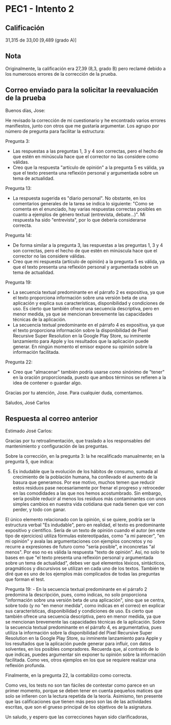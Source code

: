 # PEC1 - Intento 2

## Calificación

31,315 de 33,00 [9,489 (grado A)]

## Nota

Originalmente, la calificación era 27,39 (8,3, grado B) pero reclamé debido a los numerosos errores de la corrección de la prueba.

## Correo enviado para la solicitar la reevaluación de la prueba

Buenos días, Jose:

He revisado la corrección de mi cuestionario y he encontrado varios errores manifiestos, junto con otros que me gustaría argumentar. Los agrupo por número de pregunta para facilitar la estructura:

Pregunta 3:
- Las respuestas a las preguntas 1, 3 y 4 son correctas, pero el hecho de que estén en minúscula hace que el corrector no las considere como válidas.
- Creo que la respuesta "artículo de opinión" a la pregunta 5 es válida, ya que el texto presenta una reflexión personal y argumentada sobre un tema de actualidad.

Pregunta 13:
- La respuesta sugerida es "diario personal". No obstante, en los comentarios generales de la tarea se indica lo siguiente: "Como se comenta en el enunciado, hay varias respuestas correctas posibles en cuanto a ejemplos de género textual (entrevista, debate…)". Mi respuesta ha sido "entrevista", por lo que debería considerarse correcta.

Pregunta 14:
- De forma similar a la pregunta 3, las respuestas a las preguntas 1, 3 y 4 son correctas, pero el hecho de que estén en minúscula hace que el corrector no las considere válidas.
- Creo que mi respuesta (artículo de opinión) a la pregunta 5 es válida, ya que el texto presenta una reflexión personal y argumentada sobre un tema de actualidad.

Pregunta 19:
- La secuencia textual predominante en el párrafo 2 es expositiva, ya que el texto proporciona información sobre una versión beta de una aplicación y explica sus características, disponibilidad y condiciones de uso. Es cierto que también ofrece una secuencia descriptiva, pero en menor medida, ya que se mencionan brevemente las capacidades técnicas de la aplicación.
- La secuencia textual predominante en el párrafo 4 es expositiva, ya que el texto proporciona información sobre la disponibilidad de Pixel Recursive Super Resolution en la Google Play Store, su inminente lanzamiento para Apple y los resultados que la aplicación puede generar. En ningún momento el emisor expone su opinión sobre la información facilitada.

Pregunta 22:
- Creo que "almacenar" también podría usarse como sinónimo de "tener" en la oración proporcionada, puesto que ambos términos se refieren a la idea de contener o guardar algo.

Gracias por tu atención, Jose. Para cualquier duda, comentamos.

Saludos,
José Carlos

## Respuesta al correo anterior

Estimado José Carlos:

Gracias por tu retroalimentación, que traslado a los responsables del mantenimiento y configuración de las preguntas.  

Sobre la corrección, en la pregunta 3: la he recalificado manualmente; en la pregunta 5, que indica:

5. Es indudable que la evolución de los hábitos de consumo, sumada al crecimiento de la población humana, ha conllevado el aumento de la basura que generamos. Por ese motivo, muchos temen que reducir estos residuos pase necesariamente por frenar el progreso y retroceder en las comodidades a las que nos hemos acostumbrado. Sin embargo, sería posible reducir al menos los residuos más contaminantes con unos simples cambios en nuestra vida cotidiana que nada tienen que ver con perder, y todo con ganar.

El único elemento relacionado con la opinión, si se quiere, podría ser la estructura verbal "Es indudable", pero en realidad, el texto es predominante expositivo y científico. Sería de un texto de opinión cuando el autor (en este tipo de ejercicios) utiliza fórmulas estereotipadas, como "a mi parecer", "en mi opinión" y avala las argumentaciones con ejemplos concretos y no recurre a expresiones de futuro como "sería posible", e inconcretas "al menos". Por eso no es válida la respuesta "texto de opinión". Así, no solo te bases en que "el texto presenta una reflexión personal y argumentada sobre un tema de actualidad", debes ver qué elementos léxicos, sintácticos, pragmáticos y discursivos se utilizan en cada uno de los textos. También te diré que es uno de los ejemplos más complicados de todas las preguntas que forman el test.

Pregunta 19: - En la secuencia textual predominante en el párrafo 2 predomina la descripción, pues, como indicas, no solo proporciona "información sobre una versión beta de una aplicación", sino que se centra, sobre todo (y no "en menor medida", como indicas en el correo) en explicar sus características, disponibilidad y condiciones de uso. Es cierto que también ofrece una secuencia descriptiva, pero en menor medida, ya que se mencionan brevemente las capacidades técnicas de la aplicación. Sobre la secuencia textual predominante en el párrafo 4, es argumentativa, pues utiliza la información sobre la disponibilidad del Pixel Recursive Super Resolution en la Google Play Store, su inminente lanzamiento para Apple y los resultados que la aplicación puede generar para influir, con datos solventes, en los posibles compradores. Recuerda que, al contrario de lo que indicas, puedes argumentar sin exponer tu opinión sobre la información facilitada. Como ves, otros ejemplos en los que se requiere realizar una reflexión profunda.

Finalmente, en la pregunta 22, la contabilizo como correcta.

Como ves, los tests no son tan fáciles de contestar como parece en un primer momento, porque se deben tener en cuenta pequeños matices que solo se infieren con la lectura repetida de la teoría. Asimismo, ten presente que las calificaciones que tienen más peso son las de las actividades escritas, que son el grueso principal de los objetivos de la asignatura.

Un saludo, y espero que las correcciones hayan sido clarificadoras,